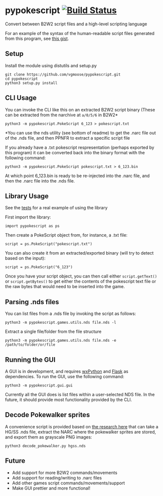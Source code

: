 # pypokescript [![Build Status](https://travis-ci.org/vgmoose/pypokescript.svg?branch=master)](https://travis-ci.org/vgmoose/pypokescript)
Convert between B2W2 script files and a high-level scripting language

For an example of the syntax of the human-readable script files generated from this program, see [this gist](https://gist.github.com/vgmoose/a12c9d6ec2a7346b464b3cdbe2b123a6).

## Setup
Install the module using distutils and setup.py
```
git clone https://github.com/vgmoose/pypokescript.git
cd pypokescript
python3 setup.py install
```

## CLI Usage

You can invoke the CLI like this on an extracted B2W2 script binary (These can be extracted from the narchive at `a/0/5/6` in B2W2\*
```
python3 -m pypokescript.PokeScript 6_123 > pokescript.txt
```
\*You can use the nds utility (see bottom of readme) to get the .narc file out of the .nds file, and then PPNFR to extract a specific script file

If you already have a .txt pokescript respresentation (perhaps exported by this program) it can be converted back into the binary format with the following command:
```
python3 -m pypokescript.PokeScript pokescript.txt > 6_123.bin
```
At which point 6_123.bin is ready to be re-injected into the .narc file, and then the .narc file into the .nds file.

## Library Usage
See the [tests](https://github.com/vgmoose/pypokescript/blob/master/tests/shadowtriad.py) for a real example of using the library

First import the library:
```
import pypokescript as ps
```

Then create a PokeScript object from, for instance, a .txt file:
```
script = ps.PokeScript("pokescript.txt")
```

You can also create it from an extracted/exported binary (will try to detect based on the input):
```
script = ps.PokeScript("6_123")
```

Once you have your script object, you can then call either `script.getText()` or `script.getBytes()` to get either the contents of the pokescript text file or the raw bytes that would need to be inserted into the game.

## Parsing .nds files
You can list files from a .nds file by invoking the script as follows:
```
python3 -m pypokescript.games.utils.nds file.nds -l
```

Extract a single file/folder from the file structure
```
python3 -m pypokescript.games.utils.nds file.nds -e /path/to/folder/or/file
```

## Running the GUI
A GUI is in development, and requires [wxPython](https://wxpython.org/pages/downloads/index.html) and [Flask](https://pypi.org/project/Flask/1.0.2/) as dependencies. To run the GUI, use the following command:
```
python3 -m pypokescript.gui.gui
```

Currently all the GUI does is list files within a user-selected NDS file. In the future, it should provide most functionality provided by the CLI.

## Decode Pokewalker sprites
A convenience script is provided based on [the research here](https://dmitry.gr/?r=05.Projects&proj=28.%20pokewalker#_TOC_12cbaa3353b95bb71369cec4a58ae87e) that can take a HG/SS .nds file, extract the NARC where the pokewalker sprites are stored, and export them as grayscale PNG images:

```
python3 decode_pokewalker.py hgss.nds
```

## Future
- Add support for more B2W2 commands/movements
- Add support for reading/writing to .narc files
- Add other games script commands/movements/support
- Make GUI prettier and more functional!
